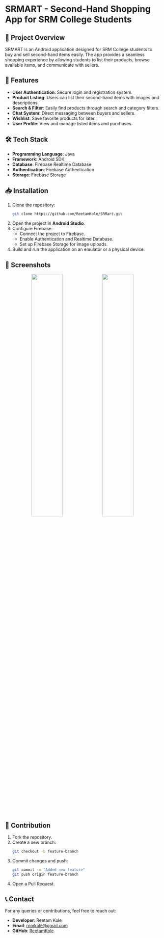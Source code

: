 # SRMART - Second-Hand Shopping App for SRM College Students

## 📌 Project Overview
SRMART is an Android application designed for SRM College students to buy and sell second-hand items easily. The app provides a seamless shopping experience by allowing students to list their products, browse available items, and communicate with sellers.

## 🚀 Features
- **User Authentication**: Secure login and registration system.
- **Product Listing**: Users can list their second-hand items with images and descriptions.
- **Search & Filter**: Easily find products through search and category filters.
- **Chat System**: Direct messaging between buyers and sellers.
- **Wishlist**: Save favorite products for later.
- **User Profile**: View and manage listed items and purchases.

## 🛠️ Tech Stack
- **Programming Language**: Java
- **Framework**: Android SDK
- **Database**: Firebase Realtime Database
- **Authentication**: Firebase Authentication
- **Storage**: Firebase Storage

## 📥 Installation
1. Clone the repository:
   ```sh
   git clone https://github.com/ReetamKole/SRMart.git
   ```
2. Open the project in **Android Studio**.
3. Configure Firebase:
   - Connect the project to Firebase.
   - Enable Authentication and Realtime Database.
   - Set up Firebase Storage for image uploads.
4. Build and run the application on an emulator or a physical device.

## 📸 Screenshots
<p align="center">
  <img src="https://github.com/user-attachments/assets/41efe4e7-b452-4632-9473-47e583071227" width="45%" />
  <img src="https://github.com/user-attachments/assets/7ea70649-14ca-4bde-93b4-076d446fa694" width="45%" />
</p>

## 📝 Contribution
1. Fork the repository.
2. Create a new branch:
   ```sh
   git checkout -b feature-branch
   ```
3. Commit changes and push:
   ```sh
   git commit -m "Added new feature"
   git push origin feature-branch
   ```
4. Open a Pull Request.


## 📞 Contact
For any queries or contributions, feel free to reach out:
- **Developer**: Reetam Kole
- **Email**: rnmkole@gmail.com
- **GitHub**: [ReetamKole](https://github.com/ReetamKole)

